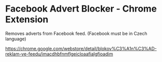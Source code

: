 # Facebook Advert Blocker - Chrome Extension
Removes adverts from Facebook feed. (Facebook must be in Czech language)

https://chrome.google.com/webstore/detail/blokov%C3%A1n%C3%AD-reklam-ve-feedu/imacdhbfnmflgeicloaafialgfioadim
